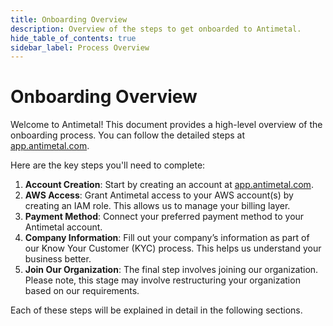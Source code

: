 ```yaml
---
title: Onboarding Overview
description: Overview of the steps to get onboarded to Antimetal.
hide_table_of_contents: true
sidebar_label: Process Overview
---
```


# Onboarding Overview

Welcome to Antimetal! This document provides a high-level overview of the onboarding process. You can follow the detailed steps at [app.antimetal.com](https://app.antimetal.com).

Here are the key steps you'll need to complete:

1. **Account Creation**: Start by creating an account at [app.antimetal.com](https://app.antimetal.com).
2. **AWS Access**: Grant Antimetal access to your AWS account(s) by creating an IAM role. This allows us to manage your billing layer.
3. **Payment Method**: Connect your preferred payment method to your Antimetal account.
4. **Company Information**: Fill out your company’s information as part of our Know Your Customer (KYC) process. This helps us understand your business better.
5. **Join Our Organization**: The final step involves joining our organization. Please note, this stage may involve restructuring your organization based on our requirements.

Each of these steps will be explained in detail in the following sections.

